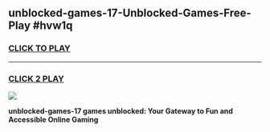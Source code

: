 
## unblocked-games-17-Unblocked-Games-Free-Play #hvw1q
<h3>
<a href="https://us.freeplayer.one?title=unblocked-games-17&ref=9M">CLICK TO PLAY</a></h3>
<hr>

<h3>
<a href="https://us.freeplayer.one?title=unblocked-games-17&ref=9M">CLICK 2 PLAY</a>
  
</h3>

<a href="https://us.freeplayer.one?title=unblocked-games-17&ref=9M"><img src="https://clearcache.store/games.png"></a>


**unblocked-games-17 games unblocked: Your Gateway to Fun and Accessible Online Gaming**
